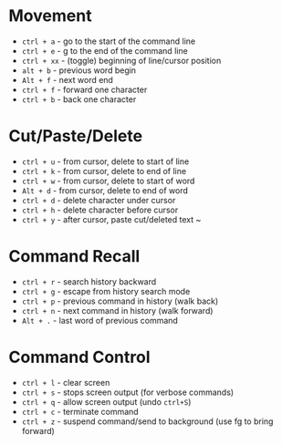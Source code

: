 # Movement
* ```ctrl + a```     - go to the start of the command line
* ```ctrl + e```     - g  to the end of the command line
* ```ctrl + xx```    - (toggle) beginning of line/c­ursor position
* ```alt + b```      - previous word begin
* ```Alt + f```      - next word end
* ```ctrl + f```     - forward one character
* ```ctrl + b```     - back one character

# Cut/Paste/Delete
* ```ctrl + u``` - from cursor, delete to start of line
* ```ctrl + k``` - from cursor, delete to end of line
* ```ctrl + w``` - from cursor, delete to start of word
* ```Alt + d```  - from cursor, delete to end of word
* ```ctrl + d``` - delete character under cursor
* ```ctrl + h``` - delete character before cursor
* ```ctrl + y``` - after cursor, paste cut/de­leted text
~


# Command Recall
* ```ctrl + r``` - search history backward
* ```ctrl + g``` - escape from history search mode
* ```ctrl + p``` - previous command in history (walk back)
* ```ctrl + n``` - next command in history (walk forward)
* ```Alt + .```  - last word of previous command

# Command Control
* ```ctrl + l``` - clear screen
* ```ctrl + s``` - stops screen output (for verbose commands)
* ```ctrl + q``` - allow screen output (undo  ```ctrl+S```)
* ```ctrl + c``` - terminate command
* ```ctrl + z``` - suspend comman­d/send to background (use fg to bring forward)
